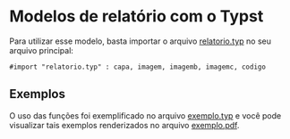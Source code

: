 # Modelos de relatório com o Typst

Para utilizar esse modelo, basta importar o arquivo [relatorio.typ](relatorio/relatorio.typ) no seu arquivo principal:

```typst
#import "relatorio.typ" : capa, imagem, imagemb, imagemc, codigo
```

## Exemplos

O uso das funções foi exemplificado no arquivo [exemplo.typ](relatorio/exemplo.typ) e você pode visualizar tais exemplos renderizados no arquivo [exemplo.pdf](relatorio/exemplo.pdf).